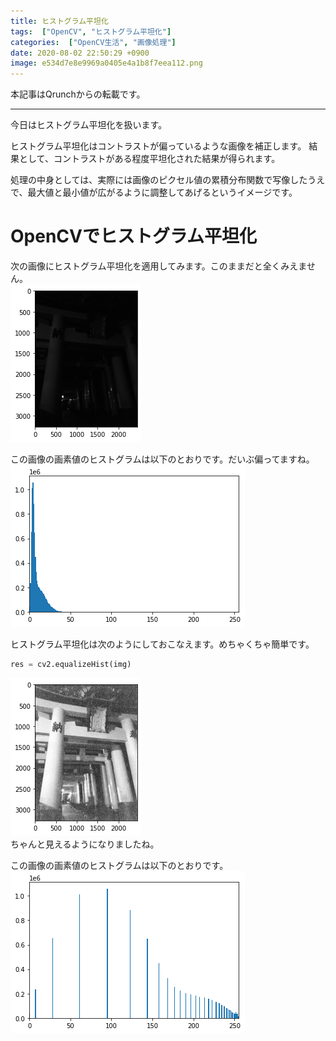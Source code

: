 ```yaml
---
title: ヒストグラム平坦化
tags:  ["OpenCV", "ヒストグラム平坦化"]
categories:  ["OpenCV生活", "画像処理"]
date: 2020-08-02 22:50:29 +0900
image: e534d7e8e9969a0405e4a1b8f7eea112.png
---
```

本記事はQrunchからの転載です。
___

今日はヒストグラム平坦化を扱います。

ヒストグラム平坦化はコントラストが偏っているような画像を補正します。
結果として、コントラストがある程度平坦化された結果が得られます。

処理の中身としては、実際には画像のピクセル値の累積分布関数で写像したうえで、最大値と最小値が広がるように調整してあげるというイメージです。

# OpenCVでヒストグラム平坦化

次の画像にヒストグラム平坦化を適用してみます。このままだと全くみえません。  
![](51cf7f08ccc657141d3e65ef1b466e4e.png)

この画像の画素値のヒストグラムは以下のとおりです。だいぶ偏ってますね。  
![](de36036169c411bbe353ffdf628df858.png)

ヒストグラム平坦化は次のようにしておこなえます。めちゃくちゃ簡単です。

```Python
res = cv2.equalizeHist(img)
```

![](e534d7e8e9969a0405e4a1b8f7eea112.png)  
ちゃんと見えるようになりましたね。

この画像の画素値のヒストグラムは以下のとおりです。  
![](e250638d16771a11e5bf8cc073ff4caf.png)
